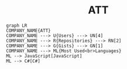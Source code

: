 <h1 align="center">ATT</h1>

```mermaid
graph LR
COMPANY_NAME{ATT}
COMPANY_NAME ---> U{Users} ---> UN[4]
COMPANY_NAME ---> R{Repositories} ---> RN[2]
COMPANY_NAME ---> G{Gists} ---> GN[1]
COMPANY_NAME ---> ML{Most Used<br>Languages}
ML --> JavaScript[JavaScript]
ML --> C#[C#]
```
